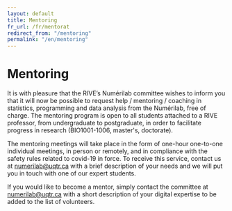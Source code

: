 ```yaml
---
layout: default
title: Mentoring
fr_url: /fr/mentorat
redirect_from: "/mentoring"
permalink: "/en/mentoring"
---
```

# Mentoring

It is with pleasure that the RIVE’s Numérilab committee wishes to inform you that it will now be possible to
request help / mentoring / coaching in statistics, programming and data analysis from the Numérilab, free
of charge. The mentoring program is open to all students attached to a RIVE professor, from undergraduate
to postgraduate, in order to facilitate progress in research (BIO1001-1006, master's, doctorate).

The mentoring meetings will take place in the form of one-hour one-to-one individual meetings, in person
or remotely, and in compliance with the safety rules related to covid-19 in force. To receive this
service, contact us at [numerilab@uqtr.ca](mailto:numerilab@uqtr.ca) with a brief description of your needs and we will put you
in touch with one of our expert students.

If you would like to become a mentor, simply contact the committee at [numerilab@uqtr.ca](mailto:numerilab@uqtr.ca) with a short
description of your digital expertise to be added to the list of volunteers.

